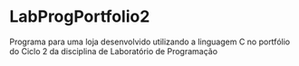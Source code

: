 # LabProgPortfolio2
Programa para uma loja desenvolvido utilizando a linguagem C no portfólio do Ciclo 2 da disciplina de Laboratório de Programação
